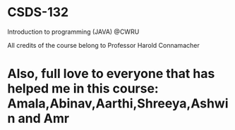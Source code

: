 # CSDS-132
Introduction to programming (JAVA) @CWRU

All credits of the course belong to Professor Harold Connamacher 
# Also, full love to everyone that has helped me in this course: Amala,Abinav,Aarthi,Shreeya,Ashwin and Amr
